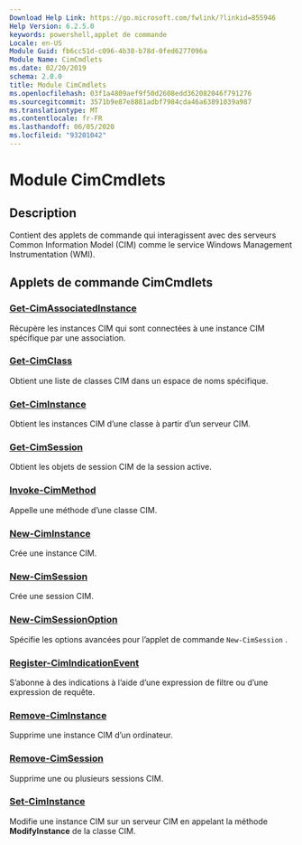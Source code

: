 ```yaml
---
Download Help Link: https://go.microsoft.com/fwlink/?linkid=855946
Help Version: 6.2.5.0
keywords: powershell,applet de commande
Locale: en-US
Module Guid: fb6cc51d-c096-4b38-b78d-0fed6277096a
Module Name: CimCmdlets
ms.date: 02/20/2019
schema: 2.0.0
title: Module CimCmdlets
ms.openlocfilehash: 03f1a4809aef9f50d2608edd362082046f791276
ms.sourcegitcommit: 3571b9e87e8881adbf7984cda46a63891039a987
ms.translationtype: MT
ms.contentlocale: fr-FR
ms.lasthandoff: 06/05/2020
ms.locfileid: "93201042"
---
```

# Module CimCmdlets

## Description

Contient des applets de commande qui interagissent avec des serveurs Common Information Model (CIM) comme le service Windows Management Instrumentation (WMI).

## Applets de commande CimCmdlets

### [Get-CimAssociatedInstance](Get-CimAssociatedInstance.md)
Récupère les instances CIM qui sont connectées à une instance CIM spécifique par une association.

### [Get-CimClass](Get-CimClass.md)
Obtient une liste de classes CIM dans un espace de noms spécifique.

### [Get-CimInstance](Get-CimInstance.md)
Obtient les instances CIM d’une classe à partir d’un serveur CIM.

### [Get-CimSession](Get-CimSession.md)
Obtient les objets de session CIM de la session active.

### [Invoke-CimMethod](Invoke-CimMethod.md)
Appelle une méthode d’une classe CIM.

### [New-CimInstance](New-CimInstance.md)
Crée une instance CIM.

### [New-CimSession](New-CimSession.md)
Crée une session CIM.

### [New-CimSessionOption](New-CimSessionOption.md)
Spécifie les options avancées pour l’applet de commande `New-CimSession` .

### [Register-CimIndicationEvent](Register-CimIndicationEvent.md)
S’abonne à des indications à l’aide d’une expression de filtre ou d’une expression de requête.

### [Remove-CimInstance](Remove-CimInstance.md)
Supprime une instance CIM d’un ordinateur.

### [Remove-CimSession](Remove-CimSession.md)
Supprime une ou plusieurs sessions CIM.

### [Set-CimInstance](Set-CimInstance.md)
Modifie une instance CIM sur un serveur CIM en appelant la méthode **ModifyInstance** de la classe CIM.

